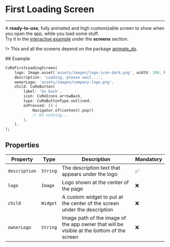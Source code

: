 # First Loading Screen

---

A **ready-to-use**, fully animated and high customizable screen to show when you open the app, while you load some stuff.<br>
Try it in the [interactive example](/#/example) under the **screens** section.

!> This and all the screens depend on the package [animate_do](https://pub.dev/packages/animate_do).

## Example

```dart
CuReFirstLoadingScreen(
    logo: Image.asset('assets/images/logo-icon-dark.png', width: 100, height: 100, fit: BoxFit.cover,),
    description: 'Loading, please wait...',
    ownerLogo: 'assets/images/company-logo.png',
    child: CuReButton(
        label: 'Go back',
        icon: CuReIcons.arrowBack,
        type: CuReButtonType.outlined,
        onPressed: () {
            Navigator.of(context).pop()
            // Do nothing...
        },
    ),
);
```

## Properties

| Property      | Type     | Description                                                                               | Mandatory |
| ------------- | -------- | ----------------------------------------------------------------------------------------- | --------- |
| `description` | `String` | The description text that appears under the logo                                          | ✅        |
| `logo`        | `Image`  | Logo shown at the center of the page                                                      | ❌        |
| `child`       | `Widget` | A custom widget to put at the center of the screen under the description                  | ❌        |
| `ownerLogo`   | `String` | Image path of the image of the app owner that will be visible at the bottom of the screen | ❌        |
